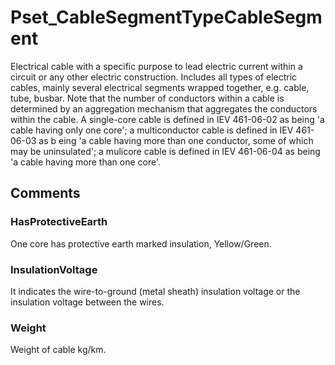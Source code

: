# Pset_CableSegmentTypeCableSegment

Electrical cable with a specific purpose to lead electric current within a circuit or any other electric construction. Includes all types of electric cables, mainly several electrical segments wrapped together, e.g. cable, tube, busbar. Note that the number of conductors within a cable is determined by an aggregation mechanism that aggregates the conductors within the cable. A single-core cable is defined in IEV 461-06-02 as being 'a cable having only one core'; a multiconductor cable is defined in IEV 461-06-03 as b eing 'a cable having more than one conductor, some of which may be uninsulated'; a mulicore cable is defined in IEV 461-06-04 as being 'a cable having more than one core'.<!-- end of definition -->


## Comments

### HasProtectiveEarth

One core has protective earth marked insulation, Yellow/Green.

### InsulationVoltage

It indicates the wire-to-ground (metal sheath) insulation voltage or the insulation voltage between the wires.

### Weight

Weight of cable kg/km.

